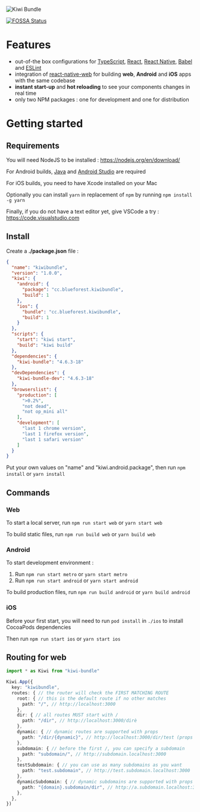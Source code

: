 ![Kiwi Bundle](./assets/cover.png)

[![FOSSA Status](https://app.fossa.com/api/projects/git%2Bgithub.com%2Ftheblueforest%2Fkiwi-bundle.svg?type=shield)](https://app.fossa.com/projects/git%2Bgithub.com%2Ftheblueforest%2Fkiwi-bundle?ref=badge_shield)


# Features
- out-of-the box configurations for [TypeScript](https://github.com/microsoft/TypeScript), [React](https://github.com/facebook/react), [React Native](https://github.com/facebook/react-native), [Babel](https://github.com/babel/babel) and [ESLint](https://github.com/eslint/eslint)
- integration of [react-native-web](https://github.com/necolas/react-native-web) for building **web**, **Android** and **iOS** apps with the same codebase
- **instant start-up** and **hot reloading** to see your components changes in real time
- only two NPM packages : one for development and one for distribution


# Getting started

## Requirements
You will need NodeJS to be installed : https://nodejs.org/en/download/

For Android builds, [Java](https://openjdk.java.net) and [Android Studio](https://developer.android.com/studio/index.html) are required

For iOS builds, you need to have Xcode installed on your Mac

Optionally you can install `yarn` in replacement of `npm` by running `npm install -g yarn`

Finally, if you do not have a text editor yet, give VSCode a try : https://code.visualstudio.com

## Install
Create a **./package.json** file :
```json
{
  "name": "kiwibundle",
  "version": "1.0.0",
  "kiwi": {
    "android": {
      "package": "cc.blueforest.kiwibundle",
      "build": 1
    },
    "ios": {
      "bundle": "cc.blueforest.kiwibundle",
      "build": 1
    }
  },
  "scripts": {
    "start": "kiwi start",
    "build": "kiwi build"
  },
  "dependencies": {
    "kiwi-bundle": "4.6.3-18"
  },
  "devDependencies": {
    "kiwi-bundle-dev": "4.6.3-18"
  },
  "browserslist": {
    "production": [
      ">0.2%",
      "not dead",
      "not op_mini all"
    ],
    "development": [
      "last 1 chrome version",
      "last 1 firefox version",
      "last 1 safari version"
    ]
  }
}
```

Put your own values on "name" and "kiwi.android.package", then run `npm install` or `yarn install`


## Commands

### Web
To start a local server, run `npm run start web` or `yarn start web`

To build static files, run `npm run build web` or `yarn build web`

### Android
To start development environment :
1. Run `npm run start metro` or `yarn start metro`
2. Run `npm run start android` or `yarn start android`

To build production files, run `npm run build android` or `yarn build android`

### iOS
Before your first start, you will need to run `pod install` in `./ios` to install CocoaPods dependencies

Then run `npm run start ios` or `yarn start ios`


## Routing for web
```typescript
import * as Kiwi from "kiwi-bundle"

Kiwi.App({
  key: "kiwibundle",
  routes: { // the router will check the FIRST MATCHING ROUTE
    root: { // this is the default route if no other matches
      path: "/", // http://localhost:3000
    },
    dir: { // all routes MUST start with /
      path: "/dir", // http://localhost:3000/dirè
    },
    dynamic: { // dynamic routes are supported with props
      path: "/dir/{dynamic}", // http://localhost:3000/dir/test (props = { dynamic: "test" })
    },
    subdomain: { // before the first /, you can specify a subdomain
      path: "subdomain/", // http://subdomain.localhost:3000
    },
    testSubdomain: { // you can use as many subdomains as you want
      path: "test.subdomain", // http://test.subdomain.localhost:3000
    },
    dynamicSubdomain: { // dynamic subdomains are supported with props
      path: "{domain}.subdomain/dir", // http://a.subdomain.localhost:3000/dir (props = { domain: "a" })
    },
  },
})
```
